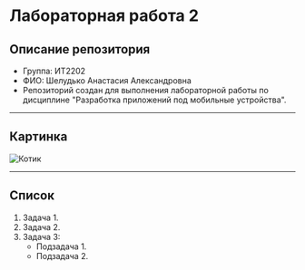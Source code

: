 # Лабораторная работа 2

## Описание репозитория

- Группа: ИТ2202
- ФИО: Шелудько Анастасия Александровна
- Репозиторий создан для выполнения лабораторной работы по дисциплине "Разработка приложений под мобильные устройства".

---

## Картинка

![Котик](https://i.pinimg.com/originals/7e/1b/fd/7e1bfd1191112533fe9872ef47398823.jpg)

---

## Список

1. Задача 1.
2. Задача 2.
3. Задача 3:
   - Подзадача 1.
   - Подзадача 2.
